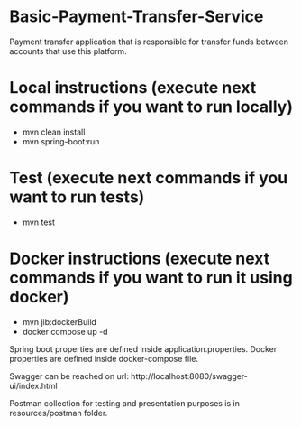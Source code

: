 # Basic-Payment-Transfer-Service
Payment transfer application that is responsible for transfer funds between accounts that use this platform.

# Local instructions (execute next commands if you want to run locally)
- mvn clean install
- mvn spring-boot:run

# Test (execute next commands if you want to run tests)
- mvn test

# Docker instructions (execute next commands if you want to run it using docker)
- mvn jib:dockerBuild 
- docker compose up -d

Spring boot properties are defined inside application.properties.
Docker properties are defined inside docker-compose file.

Swagger can be reached on url: http://localhost:8080/swagger-ui/index.html

Postman collection for testing and presentation purposes is in resources/postman folder.

